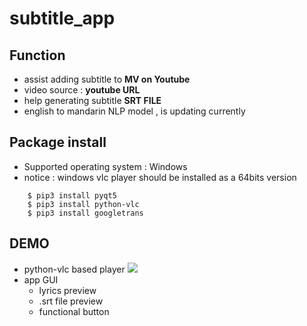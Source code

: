 # subtitle_app
## Function
+ assist adding subtitle to **MV on Youtube**
+ video source : **youtube URL**  
+ help generating subtitle **SRT FILE** 
+ english to mandarin NLP model , is updating currently
## Package install
+    Supported operating system : Windows 
+    notice : windows vlc player should be installed as a 64bits version 
```
    $ pip3 install pyqt5
    $ pip3 install python-vlc
    $ pip3 install googletrans
```

## DEMO
+ python-vlc based player
![](https://i.imgur.com/Bfr6oVc.png)
+ app GUI
    + lyrics preview
    + .srt file preview
    + functional button
